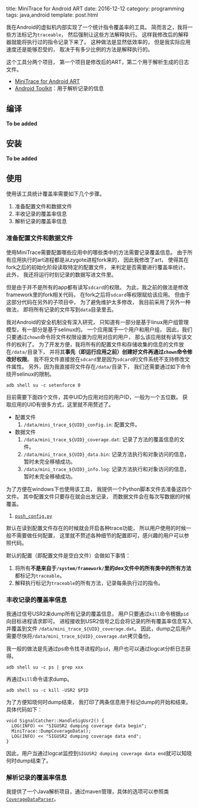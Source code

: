 title: MiniTrace for Android ART
date: 2016-12-12
category: programming
tags: java,android
template: post.html


我在Android的虚拟机内部实现了一个统计指令覆盖率的工具。
简而言之，我将一些方法标记为`traceable`，
然后强制让这些方法解释执行。
这样我修改后的解释器就能将执行过的指令记录下来了。
这种做法是显然低效率的，
但是我实际应用速度还是能够忍受的，
取决于有多少比例的方法是解释执行的。



这个工具分两个项目，
第一个项目是修改后的ART，第二个用于解析生成的日志文件。

* [MiniTrace for Android ART](https://bitbucket.org/txgu/mini-tracing-art6)
* [Android Toolkit](https://bitbucket.org/txgu/android-toolkit)：用于解析记录的信息



## 编译

**To be added**

## 安装

**To be added**

## 使用

使用该工具统计覆盖率需要如下几个步骤。

1. 准备配置文件和数据文件
2. 丰收记录的覆盖率信息
3. 解析记录的覆盖率信息

### 准备配置文件和数据文件

使用MiniTrace需要配置哪些应用中的哪些类中的方法需要记录覆盖信息。
由于所有应用执行的art进程都是从zygote进程fork来的，
因此我修改了art，
使得其在fork之后的初始化阶段读取特定的配置文件，
来判定是否需要进行覆盖率统计。
此外， 我还将运行时刻记录的数据写进文件里。

但是由于并不是所有的app都有读写`sdcard`的权限。
为此，我之前的做法是修改framework里的fork相关代码，
在fork之后将`sdcard`等权限赋给该应用。
但由于这部分代码在另外的子项目中，
为了避免维护太多修改，
我目前采用了另外一种做法，
即将所有记录的文件写到`data`目录里去。

我对Android的安全机制没有深入研究，
只知道有一部分是基于linux用户组管理模型，有一部分是基于selinux的。
一个应用属于一个用户和用户组，
因此，我们只要通过`chown`命令将文件权限设置为应用对应的用户，
那么该应用就有读写该文件的权利了。
为了开发方便，我将所有的配置文件和存储收集的信息的文件放在`/data/`目录下，
并将其**事先（即运行应用之前）创建好文件再通过`chown`命令修改好权限**。
我不将文件直接放在`sdcard`里是因为`sdcard`的文件系统不支持修改文件属性。
另外，因为我直接将文件存在`/data/`目录下，
我们还需要通过如下命令绕开selinux的限制。

~~~
adb shell su -c setenforce 0
~~~

目前需要下面四个文件，其中UID为应用对应的用户ID，一般为一个五位数。
获取应用的UID有很多方式，这里就不用赘述了。

* 配置文件
    1. `/data/mini_trace_${UID}_config.in`: 配置文件。
* 数据文件
    1. `/data/mini_trace_${UID}_coverage.dat`: 记录了方法的覆盖信息的文件。
    2. `/data/mini_trace_${UID}_data.bin`: 记录方法执行和对象访问的信息，暂时未完全移植成功。
    3. `/data/mini_trace_${UID}_info.log`: 记录方法执行和对象访问的信息，暂时未完全移植成功。

为了方便在windows下也使用该工具，
我提供一个Python脚本文件去准备这四个文件。
其中配置文件只要存在就会出发记录，
而数据文件会在每次写数据的时候覆盖。

1. [`push_config.py`](https://bitbucket.org/txgu/android-toolkit/src/master/minitrace/scripts/push_config.py?at=master&fileviewer=file-view-default)


默认在读到配置文件存在的时候就会开启各种trace功能，
所以用户使用的时候一般不需要做任何配置，
这里就不赘述各种细节的配置即可，感兴趣的用户可以参照代码。

默认的配置（即配置文件是空白文件）会做如下事情：

1. 将所有**不是来自于`/system/framework/`**里的dex文件中的**所有类中的所有方法**都标记为`traceable`。
2. 解释执行标记为`traceable`的所有方法，记录每条执行过的指令。

### 丰收记录的覆盖率信息

我通过信号USR2来dump所有记录的覆盖信息，
用户只要通过`kill`命令根据`pid`向目标进程请求即可。
进程接收到USR2信号之后会将记录的所有覆盖率信息写入并覆盖到文件
`/data/mini_trace_${UID}_coverage.dat`。
因此，dump之后用户需要尽快将`/data/mini_trace_${UID}_coverage.dat`拷贝备份。

我一般的做法是先通过ps命令找寻进程的`pid`，用户也可以通过logcat分析日志获得。

~~~
adb shell su -c ps | grep xxx
~~~

再通过`kill`命令请求dump。

~~~
adb shell su -c kill -USR2 $PID
~~~

为了方便知晓何时dump结束，
我打印了两条信息用于标记dump的开始和结束。
具体代码如下：

~~~
void SignalCatcher::HandleSigUsr2() {
  LOG(INFO) << "SIGUSR2 dumping coverage data begin";
  MiniTrace::DumpCoverageData();
  LOG(INFO) << "SIGUSR2 dumping coverage data end";
}
~~~

因此，用户当通过logcat监控到`SIGUSR2 dumping coverage data end`就可以知晓何时dump结束了。


### 解析记录的覆盖率信息

我提供了一个Java解析项目，通过maven管理，具体的选项可以参照类[`CoverageDataParser`](https://bitbucket.org/txgu/android-toolkit/src/master/minitrace/minitrace/src/main/java/org/javelus/minitrace/android/coverage/CoverageDataParser.java?at=master&fileviewer=file-view-default)。



